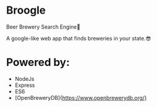 # Broogle
Beer Brewery Search Engine🍺

A google-like web app that finds breweries in your state.😎


# Powered by:
* NodeJs
* Express
* ES6
* [OpenBreweryDB]{https://www.openbrewerydb.org/}
